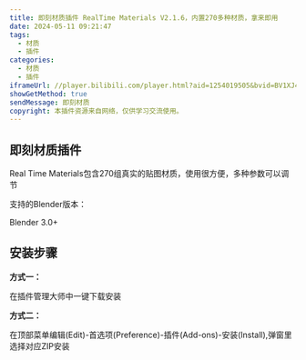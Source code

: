 ```yaml
---
title: 即刻材质插件 RealTime Materials V2.1.6，内置270多种材质，拿来即用
date: 2024-05-11 09:21:47
tags: 
  - 材质
  - 插件
categories:
  - 材质
  - 插件
iframeUrl: //player.bilibili.com/player.html?aid=1254019505&bvid=BV1XJ4m1E79d&cid=1533557738&p=1
showGetMethod: true
sendMessage: 即刻材质
copyright: 本插件资源来自网络，仅供学习交流使用。
---
```


## 即刻材质插件
Real Time Materials包含270组真实的贴图材质，使用很方便，多种参数可以调节


支持的Blender版本：

Blender 3.0+
## 安装步骤
**方式一：**

在插件管理大师中一键下载安装

**方式二：**

在顶部菜单编辑(Edit)-首选项(Preference)-插件(Add-ons)-安装(Install),弹窗里选择对应ZIP安装